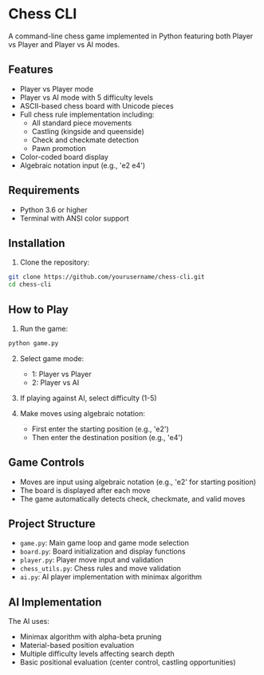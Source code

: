 # Chess CLI

A command-line chess game implemented in Python featuring both Player vs Player and Player vs AI modes.

## Features

- Player vs Player mode
- Player vs AI mode with 5 difficulty levels
- ASCII-based chess board with Unicode pieces
- Full chess rule implementation including:
  - All standard piece movements
  - Castling (kingside and queenside)
  - Check and checkmate detection
  - Pawn promotion
- Color-coded board display
- Algebraic notation input (e.g., 'e2 e4')

## Requirements

- Python 3.6 or higher
- Terminal with ANSI color support

## Installation

1. Clone the repository:
```bash
git clone https://github.com/yourusername/chess-cli.git
cd chess-cli
```

## How to Play

1. Run the game:
```bash
python game.py
```

2. Select game mode:
   - 1: Player vs Player
   - 2: Player vs AI

3. If playing against AI, select difficulty (1-5)

4. Make moves using algebraic notation:
   - First enter the starting position (e.g., 'e2')
   - Then enter the destination position (e.g., 'e4')

## Game Controls

- Moves are input using algebraic notation (e.g., 'e2' for starting position)
- The board is displayed after each move
- The game automatically detects check, checkmate, and valid moves

## Project Structure

- `game.py`: Main game loop and game mode selection
- `board.py`: Board initialization and display functions
- `player.py`: Player move input and validation
- `chess_utils.py`: Chess rules and move validation
- `ai.py`: AI player implementation with minimax algorithm

## AI Implementation

The AI uses:
- Minimax algorithm with alpha-beta pruning
- Material-based position evaluation
- Multiple difficulty levels affecting search depth
- Basic positional evaluation (center control, castling opportunities)
